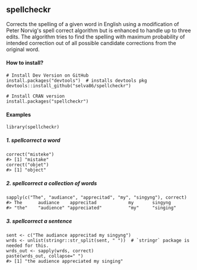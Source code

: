 ## spellcheckr
Corrects the spelling of a given word in English using a modification of Peter Norvig's spell correct algorithm but is enhanced to handle up to three edits. 
The algorithm tries to find the spelling with maximum probability of intended correction out of all possible candidate corrections from the original word.

#### How to install?
    # Install Dev Version on GitHub
    install.packages("devtools")  # installs devtools pkg
    devtools::install_github("selva86/spellcheckr")

    # Install CRAN version
    install.packages("spellcheckr")

#### Examples
    library(spellcheckr)

##### 1. spellcorrect a word
    correct("misteke")
    #> [1] "mistake"
    correct("objet")
    #> [1] "object"

##### 2. spellcorrect a collection of words
    sapply(c("The", "audiance", "apprecitad", "my", "singyng"), correct)
    #> The      audiance    apprecitad            my       singyng 
    #> "the"    "audience" "appreciated"          "my"     "singing" 

##### 3. spellcorrect a sentence
    sent <- c("The audiance apprecitad my singyng")
    wrds <- unlist(stringr::str_split(sent, " "))  # `stringr` package is needed for this.
    wrds_out <- sapply(wrds, correct)
    paste(wrds_out, collapse=" ")
    #> [1] "the audience appreciated my singing"
